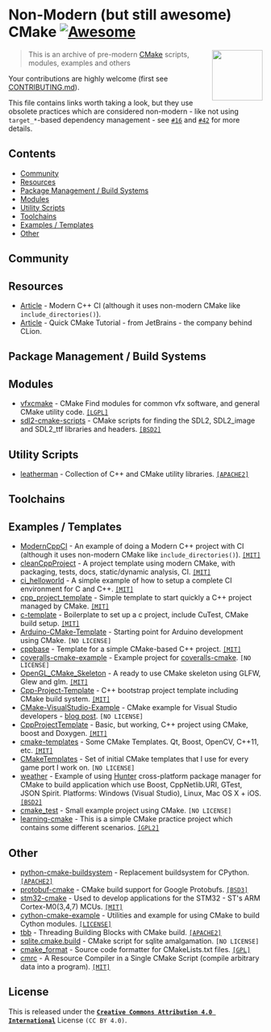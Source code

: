 # Non-Modern (but still awesome) CMake [![Awesome](https://cdn.rawgit.com/sindresorhus/awesome/d7305f38d29fed78fa85652e3a63e154dd8e8829/media/badge.svg)](https://github.com/sindresorhus/awesome)

[<img src="https://rawgit.com/onqtam/awesome-cmake/master/cmake-logo.svg" align="right" width="100">](https://cmake.org/)

> This is an archive of pre-modern [CMake](https://cmake.org/) scripts, modules, examples and others

Your contributions are highly welcome (first see [CONTRIBUTING.md](CONTRIBUTING.md)).

This file contains links worth taking a look, but they use obsolete practices which are considered non-modern - like not using `target_*`-based dependency management - see [`#16`](https://github.com/onqtam/awesome-cmake/issues/16) and [`#42`](https://github.com/onqtam/awesome-cmake/pull/42) for more details.

## Contents

- [Community](#community)
- [Resources](#resources)
- [Package Management / Build Systems](#package-management--build-systems)
- [Modules](#modules)
- [Utility Scripts](#utility-scripts)
- [Toolchains](#toolchains)
- [Examples / Templates](#examples--templates)
- [Other](#other)

## Community

## Resources

- [Article](https://juan-medina.com/2017/07/01/moderncppci/) - Modern C++ CI (although it uses non-modern CMake like `include_directories()`).
- [Article](https://www.jetbrains.com/help/clion/quick-cmake-tutorial.html) - Quick CMake Tutorial - from JetBrains - the company behind CLion.

## Package Management / Build Systems

## Modules

- [vfxcmake](https://github.com/nerdvegas/vfxcmake) - CMake Find modules for common vfx software, and general CMake utility code. [`[LGPL]`][lgpl]
- [sdl2-cmake-scripts](https://github.com/tcbrindle/sdl2-cmake-scripts) - CMake scripts for finding the SDL2, SDL2_image and SDL2_ttf libraries and headers. [`[BSD2]`][bsd-2-clause]

## Utility Scripts

- [leatherman](https://github.com/puppetlabs/leatherman) - Collection of C++ and CMake utility libraries. [`[APACHE2]`][apache2]

## Toolchains

## Examples / Templates

- [ModernCppCI](https://github.com/LearningByExample/ModernCppCI) - An example of doing a Modern C++ project with CI (although it uses non-modern CMake like `include_directories()`). [`[MIT]`][mit]
- [cleanCppProject](https://github.com/kracejic/cleanCppProject) - A project template using modern CMake, with packaging, tests, docs, static/dynamic analysis, CI. [`[MIT]`][mit]
- [ci_helloworld](https://github.com/ainfosec/ci_helloworld) - A simple example of how to setup a complete CI environment for C and C++. [`[MIT]`][mit]
- [cpp_project_template](https://github.com/duckie/cpp_project_template) - Simple template to start quickly a C++ project managed by CMake. [`[MIT]`][mit]
- [c-template](https://github.com/fletcher/c-template) - Boilerplate to set up a c project, include CuTest, CMake build setup. [`[MIT]`][mit]
- [Arduino-CMake-Template](https://github.com/maxbader/Arduino-CMake-Template) - Starting point for Arduino development using CMake. `[NO LICENSE]`
- [cppbase](https://github.com/kartikkumar/cppbase) - Template for a simple CMake-based C++ project. [`[MIT]`][mit]
- [coveralls-cmake-example](https://github.com/JoakimSoderberg/coveralls-cmake-example) - Example project for [coveralls-cmake](https://github.com/JoakimSoderberg/coveralls-cmake). `[NO LICENSE]`
- [OpenGL_CMake_Skeleton](https://github.com/ArthurSonzogni/OpenGL_CMake_Skeleton) - A ready to use CMake skeleton using GLFW, Glew and glm. [`[MIT]`][mit]
- [Cpp-Project-Template](https://github.com/NewProggie/Cpp-Project-Template) - C++ bootstrap project template including CMake build system. [`[MIT]`][mit]
- [CMake-VisualStudio-Example](https://github.com/cognitivewaves/CMake-VisualStudio-Example) - CMake example for Visual Studio developers - [blog post](http://cognitivewaves.wordpress.com/cmake-and-visual-studio/). `[NO LICENSE]`
- [CppProjectTemplate](https://github.com/Barthelemy/CppProjectTemplate) - Basic, but working, C++ project using CMake, boost and Doxygen. [`[MIT]`][mit]
- [cmake-templates](https://github.com/district10/cmake-templates) - Some CMake Templates. Qt, Boost, OpenCV, C++11, etc. [`[MIT]`][mit]
- [CMakeTemplates](https://github.com/OutOfOrder/CMakeTemplates) - Set of initial CMake templates that I use for every game port I work on. `[NO LICENSE]`
- [weather](https://github.com/abandonware-pjz37/weather) - Example of using [Hunter](http://github.com/ruslo/hunter) cross-platform package manager for CMake to build application which use Boost, CppNetlib.URI, GTest, JSON Spirit. Platforms: Windows (Visual Studio), Linux, Mac OS X + iOS. [`[BSD2]`][bsd-2-clause]
- [cmake_test](https://github.com/skebanga/cmake_test) - Small example project using CMake. `[NO LICENSE]`
- [learning-cmake](https://github.com/Akagi201/learning-cmake) - This is a simple CMake practice project which contains some different scenarios. [`[GPL2]`][gpl2]

## Other

- [python-cmake-buildsystem](https://github.com/python-cmake-buildsystem/python-cmake-buildsystem) - Replacement buildsystem for CPython. [`[APACHE2]`][apache2]
- [protobuf-cmake](https://github.com/jesperes/protobuf-cmake) - CMake build support for Google Protobufs. [`[BSD3]`][bsd-3-clause]
- [stm32-cmake](https://github.com/ObKo/stm32-cmake) - Used to develop applications for the STM32 - ST's ARM Cortex-M0(3,4,7) MCUs. [`[MIT]`][mit]
- [cython-cmake-example](https://github.com/thewtex/cython-cmake-example) - Utilities and example for using CMake to build Cython modules. [`[LICENSE]`](https://github.com/thewtex/cython-cmake-example/blob/master/LICENSE)
- [tbb](https://github.com/wjakob/tbb) - Threading Building Blocks with CMake build. [`[APACHE2]`][apache2]
- [sqlite.cmake.build](https://github.com/snikulov/sqlite.cmake.build) - CMake script for sqlite amalgamation. `[NO LICENSE]`
- [cmake_format](https://github.com/cheshirekow/cmake_format) - Source code formatter for CMakeLists.txt files. [`[GPL]`][gpl]
- [cmrc](https://github.com/vector-of-bool/cmrc) - A Resource Compiler in a Single CMake Script (compile arbitrary data into a program). [`[MIT]`][mit]

## License

This is released under the [**`Creative Commons Attribution 4.0 International`**](http://creativecommons.org/licenses/by/4.0/) License `(CC BY 4.0)`.

[isc]: https://opensource.org/licenses/ISC
[gpl]: https://www.gnu.org/licenses/gpl-3.0.html
[gpl2]: https://www.gnu.org/licenses/old-licenses/gpl-2.0.html
[lgpl]: https://www.gnu.org/licenses/lgpl-3.0.en.html
[mit]: https://opensource.org/licenses/MIT
[boost]: http://www.boost.org/LICENSE_1_0.txt
[bsd-2-clause]: https://opensource.org/licenses/BSD-2-Clause
[bsd-3-clause]: https://opensource.org/licenses/BSD-3-Clause
[apache2]: http://www.apache.org/licenses/LICENSE-2.0
[cc0-1.0]: https://creativecommons.org/publicdomain/zero/1.0/
[mpl]: https://www.mozilla.org/en-US/MPL/2.0/
[unlicense]: https://unlicense.org/
